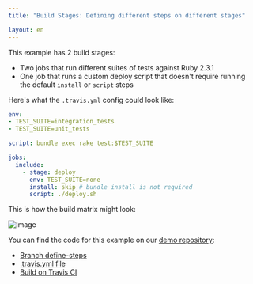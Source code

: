 ```yaml
---
title: "Build Stages: Defining different steps on different stages"

layout: en
---
```


This example has 2 build stages:

* Two jobs that run different suites of tests against Ruby 2.3.1
* One job that runs a custom deploy script that doesn't require running the default `install` or `script` steps

Here's what the `.travis.yml` config could look like:

```yaml
env:
- TEST_SUITE=integration_tests
- TEST_SUITE=unit_tests

script: bundle exec rake test:$TEST_SUITE

jobs:
  include:
    - stage: deploy
      env: TEST_SUITE=none
      install: skip # bundle install is not required
      script: ./deploy.sh
```

This is how the build matrix might look:

![image](https://cloud.githubusercontent.com/assets/2208/25947006/db306676-364d-11e7-89f7-81299ba8e630.png)

You can find the code for this example on our [demo repository](https://github.com/travis-ci/build-stages-demo):

* [Branch define-steps](https://github.com/travis-ci/build-stages-demo/tree/define-steps/)
* [.travis.yml file](https://github.com/travis-ci/build-stages-demo/blob/define-steps/.travis.yml)
* [Build on Travis CI](https://travis-ci.org/travis-ci/build-stages-demo/builds/231120401)
